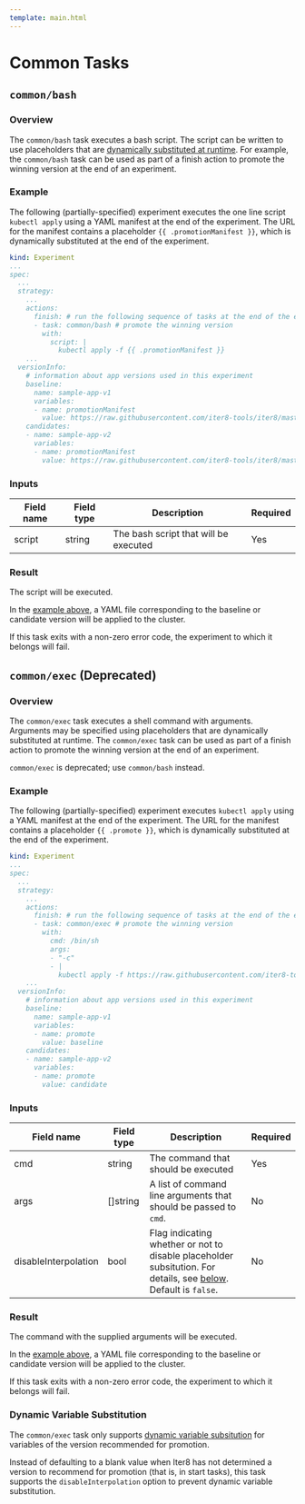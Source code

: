 ```yaml
---
template: main.html
---
```


# Common Tasks

## `common/bash`

### Overview

The `common/bash` task executes a bash script. The script can be written to use placeholders that are [dynamically substituted at runtime](../../tasks#dynamic-variable-substitution). For example, the `common/bash` task can be used as part of a finish action to promote the winning version at the end of an experiment.

### Example

The following (partially-specified) experiment executes the one line script `kubectl apply` using a YAML manifest at the end of the experiment. The URL for the manifest contains a placeholder `{{ .promotionManifest }}`, which is dynamically substituted at the end of the experiment.

```yaml
kind: Experiment
...
spec:
  ...
  strategy:
    ...
    actions:
      finish: # run the following sequence of tasks at the end of the experiment
      - task: common/bash # promote the winning version      
        with:
          script: |
            kubectl apply -f {{ .promotionManifest }}
    ...
  versionInfo:
    # information about app versions used in this experiment
    baseline:
      name: sample-app-v1
      variables:
      - name: promotionManifest
        value: https://raw.githubusercontent.com/iter8-tools/iter8/master/samples/knative/quickstart/baseline.yaml
    candidates:
    - name: sample-app-v2
      variables:
      - name: promotionManifest
        value: https://raw.githubusercontent.com/iter8-tools/iter8/master/samples/knative/quickstart/candidate.yaml
```

### Inputs

| Field name | Field type | Description | Required |
| ----- | ---- | ----------- | -------- |
| script | string | The bash script that will be executed | Yes |

### Result

The script will be executed.

In the [example above](#example), a YAML file corresponding to the baseline or candidate version will be applied to the cluster.

If this task exits with a non-zero error code, the experiment to which it belongs will fail.

## `common/exec` (Deprecated)

### Overview

The `common/exec` task executes a shell command with arguments. Arguments may be specified using placeholders that are dynamically substituted at runtime. The `common/exec` task can be used as part of a finish action to promote the winning version at the end of an experiment.

`common/exec` is deprecated; use `common/bash` instead.

### Example

The following (partially-specified) experiment executes `kubectl apply` using a YAML manifest at the end of the experiment. The URL for the manifest contains a placeholder `{{ .promote }}`, which is dynamically substituted at the end of the experiment.

```yaml
kind: Experiment
...
spec:
  ...
  strategy:
    ...
    actions:
      finish: # run the following sequence of tasks at the end of the experiment
      - task: common/exec # promote the winning version      
        with:
          cmd: /bin/sh
          args:
          - "-c"
          - |
            kubectl apply -f https://raw.githubusercontent.com/iter8-tools/iter8/master/samples/knative/quickstart/{{ .promote }}.yaml
    ...
  versionInfo:
    # information about app versions used in this experiment
    baseline:
      name: sample-app-v1
      variables:
      - name: promote
        value: baseline
    candidates:
    - name: sample-app-v2
      variables:
      - name: promote
        value: candidate
```

### Inputs

| Field name | Field type | Description | Required |
| ----- | ---- | ----------- | -------- |
| cmd | string | The command that should be executed | Yes |
| args | []string | A list of command line arguments that should be passed to `cmd`. | No |
| disableInterpolation | bool | Flag indicating whether or not to disable placeholder subsitution. For details, see [below](#disabling-placeholder-substitution). Default is `false`. | No |

### Result

The command with the supplied arguments will be executed. 

In the [example above](#example), a YAML file corresponding to the baseline or candidate version will be applied to the cluster.

If this task exits with a non-zero error code, the experiment to which it belongs will fail.

### Dynamic Variable Substitution

The `common/exec` task only supports [dynamic variable subsitution](../../tasks#dynamic-variable-substitution) for variables of the version recommended for promotion.

Instead of defaulting to a blank value when Iter8 has not determined a version to recommend for promotion (that is, in start tasks), this task supports the `disableInterpolation` option to prevent dynamic variable substitution.
